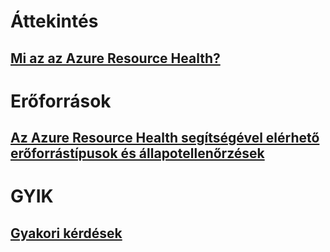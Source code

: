 # Áttekintés
## [Mi az az Azure Resource Health?](resource-health-overview.md)
# Erőforrások
## [Az Azure Resource Health segítségével elérhető erőforrástípusok és állapotellenőrzések](resource-health-checks-resource-types.md)
# GYIK
## [Gyakori kérdések](resource-health-faq.md)
